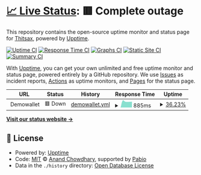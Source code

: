 # [📈 Live Status](https://pye-aung.github.io/uptime/): <!--live status--> **🟥 Complete outage**

This repository contains the open-source uptime monitor and status page for [Thitsax](https://pye-aung.github.io/uptime/), powered by [Upptime](https://github.com/upptime/upptime).

[![Uptime CI](https://github.com/pye-aung/uptime/workflows/Uptime%20CI/badge.svg)](https://github.com/pye-aung/uptime/actions?query=workflow%3A%22Uptime+CI%22)
[![Response Time CI](https://github.com/pye-aung/uptime/workflows/Response%20Time%20CI/badge.svg)](https://github.com/pye-aung/uptime/actions?query=workflow%3A%22Response+Time+CI%22)
[![Graphs CI](https://github.com/pye-aung/uptime/workflows/Graphs%20CI/badge.svg)](https://github.com/pye-aung/uptime/actions?query=workflow%3A%22Graphs+CI%22)
[![Static Site CI](https://github.com/pye-aung/uptime/workflows/Static%20Site%20CI/badge.svg)](https://github.com/pye-aung/uptime/actions?query=workflow%3A%22Static+Site+CI%22)
[![Summary CI](https://github.com/pye-aung/uptime/workflows/Summary%20CI/badge.svg)](https://github.com/pye-aung/uptime/actions?query=workflow%3A%22Summary+CI%22)

With [Upptime](https://upptime.js.org), you can get your own unlimited and free uptime monitor and status page, powered entirely by a GitHub repository. We use [Issues](https://github.com/pye-aung/uptime/issues) as incident reports, [Actions](https://github.com/pye-aung/uptime/actions) as uptime monitors, and [Pages](https://demo.upptime.js.org) for the status page.

<!--start: status pages-->
<!-- This summary is generated by Upptime (https://github.com/upptime/upptime) -->
<!-- Do not edit this manually, your changes will be overwritten -->
<!-- prettier-ignore -->
| URL | Status | History | Response Time | Uptime |
| --- | ------ | ------- | ------------- | ------ |
| <img alt="" src="https://icons.duckduckgo.com/ip3/null.ico" height="13"> Demowallet | 🟥 Down | [demowallet.yml](https://github.com/pye-aung/uptime/commits/HEAD/history/demowallet.yml) | <details><summary><img alt="Response time graph" src="./graphs/demowallet/response-time-week.png" height="20"> 885ms</summary><br><a href="https://pye-aung.github.io/uptime/history/demowallet"><img alt="Response time 799" src="https://img.shields.io/endpoint?url=https%3A%2F%2Fraw.githubusercontent.com%2Fpye-aung%2Fuptime%2FHEAD%2Fapi%2Fdemowallet%2Fresponse-time.json"></a><br><a href="https://pye-aung.github.io/uptime/history/demowallet"><img alt="24-hour response time 819" src="https://img.shields.io/endpoint?url=https%3A%2F%2Fraw.githubusercontent.com%2Fpye-aung%2Fuptime%2FHEAD%2Fapi%2Fdemowallet%2Fresponse-time-day.json"></a><br><a href="https://pye-aung.github.io/uptime/history/demowallet"><img alt="7-day response time 885" src="https://img.shields.io/endpoint?url=https%3A%2F%2Fraw.githubusercontent.com%2Fpye-aung%2Fuptime%2FHEAD%2Fapi%2Fdemowallet%2Fresponse-time-week.json"></a><br><a href="https://pye-aung.github.io/uptime/history/demowallet"><img alt="30-day response time 799" src="https://img.shields.io/endpoint?url=https%3A%2F%2Fraw.githubusercontent.com%2Fpye-aung%2Fuptime%2FHEAD%2Fapi%2Fdemowallet%2Fresponse-time-month.json"></a><br><a href="https://pye-aung.github.io/uptime/history/demowallet"><img alt="1-year response time 799" src="https://img.shields.io/endpoint?url=https%3A%2F%2Fraw.githubusercontent.com%2Fpye-aung%2Fuptime%2FHEAD%2Fapi%2Fdemowallet%2Fresponse-time-year.json"></a></details> | <details><summary><a href="https://pye-aung.github.io/uptime/history/demowallet">36.23%</a></summary><a href="https://pye-aung.github.io/uptime/history/demowallet"><img alt="All-time uptime 58.44%" src="https://img.shields.io/endpoint?url=https%3A%2F%2Fraw.githubusercontent.com%2Fpye-aung%2Fuptime%2FHEAD%2Fapi%2Fdemowallet%2Fuptime.json"></a><br><a href="https://pye-aung.github.io/uptime/history/demowallet"><img alt="24-hour uptime 51.86%" src="https://img.shields.io/endpoint?url=https%3A%2F%2Fraw.githubusercontent.com%2Fpye-aung%2Fuptime%2FHEAD%2Fapi%2Fdemowallet%2Fuptime-day.json"></a><br><a href="https://pye-aung.github.io/uptime/history/demowallet"><img alt="7-day uptime 36.23%" src="https://img.shields.io/endpoint?url=https%3A%2F%2Fraw.githubusercontent.com%2Fpye-aung%2Fuptime%2FHEAD%2Fapi%2Fdemowallet%2Fuptime-week.json"></a><br><a href="https://pye-aung.github.io/uptime/history/demowallet"><img alt="30-day uptime 58.44%" src="https://img.shields.io/endpoint?url=https%3A%2F%2Fraw.githubusercontent.com%2Fpye-aung%2Fuptime%2FHEAD%2Fapi%2Fdemowallet%2Fuptime-month.json"></a><br><a href="https://pye-aung.github.io/uptime/history/demowallet"><img alt="1-year uptime 58.44%" src="https://img.shields.io/endpoint?url=https%3A%2F%2Fraw.githubusercontent.com%2Fpye-aung%2Fuptime%2FHEAD%2Fapi%2Fdemowallet%2Fuptime-year.json"></a></details>

<!--end: status pages-->

[**Visit our status website →**](https://demo.upptime.js.org)

## 📄 License

- Powered by: [Upptime](https://github.com/upptime/upptime)
- Code: [MIT](./LICENSE) © [Anand Chowdhary](https://anandchowdhary.com), supported by [Pabio](https://pabio.com)
- Data in the `./history` directory: [Open Database License](https://opendatacommons.org/licenses/odbl/1-0/)

